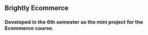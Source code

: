 ## Brightly Ecommerce 
### Developed in the 6th semester as the mini project for the Ecommerce  course.